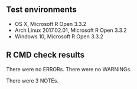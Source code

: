 ## Test environments
* OS X, Microsoft R Open 3.3.2
* Arch Linux 2017.02.01, Microsoft R Open 3.3.2
* Windows 10, Microsoft R Open 3.3.2

## R CMD check results
There were no ERRORs.
There were no WARNINGs. 

There were 3 NOTEs.
